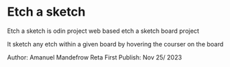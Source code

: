 # Etch a sketch

Etch a sketch is odin project web based etch a sketch board project

It sketch any etch within a given board by hovering the courser on the
board

Author: Amanuel Mandefrow Reta
First Publish: Nov 25/ 2023
